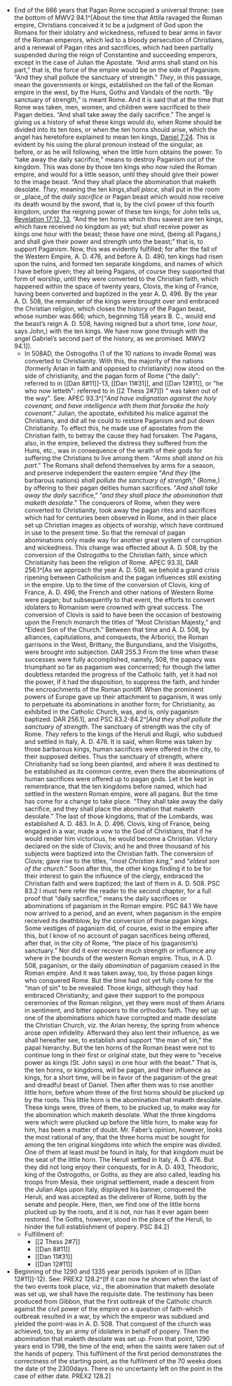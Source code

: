 - End of the 666 years that Pagan Rome occupied a universal throne: (see the bottom of MWV2 94.1^[About the time that Attila ravaged the Roman empire, Christians conceived it to be a judgment of God upon the Romans for their idolatry and wickedness, refused to bear arms in favor of the Roman emperors, which led to a bloody persecution of Christians, and a renewal of Pagan rites and sacrifices, which had been partially suspended during the reign of Constantine and succeeding emperors, except in the case of Julian the Apostate. “And arms shall stand on his part,” that is, the force of the empire would be on the side of Paganism. “And they shall pollute the sanctuary of strength.” _They_, in this passage, mean the governments or kings, established on the fall of the Roman empire in the west, by the Huns, Goths and Vandals of the north. “By sanctuary of strength,” is meant Rome. And it is said that at the time that Rome was taken, men, women, and children were sacrificed to their Pagan deities. “And shall take away the daily sacrifice.” The angel is giving us a history of what these kings would do, when Rome should be divided into its ten toes, or when the ten horns should arise, which the angel has heretofore explained to mean ten kings, [Daniel 7:24](1965.44801). This is evident by his using the plural pronoun instead of the singular, as before, or as he will following, when the little horn obtains the power. To “take away the daily sacrifice,” means to destroy Paganism out of the kingdom. This was done by those ten kings who now ruled the Roman empire, and would for a little season, until they should give their power to the image beast. “And they shall place the abomination that maketh desolate. _They_, meaning the ten kings,_shall place_, shall put in the room or _place_of the _daily sacrifice_ or Pagan beast which would now receive its death wound by the sword, that is, by the civil power of this fourth kingdom, under the reigning power of these ten kings; for John tells us, [Revelation 17:12, 13](1965.63227), “And the ten horns which thou sawest are ten kings, which have received no kingdom as yet; but _shall_ receive power as kings one hour with the beast; these have one mind, (being all Pagans,) and shall give their power and strength unto the beast;” that is, to support Paganism. Now, this was evidently fulfilled; for after the fall of the Western Empire, A. D. 476, and before A. D. 490, ten kings had risen upon the ruins, and formed ten separate kingdoms, and names of which I have before given; they all being Pagans, of course they supported that form of worship, until they were converted to the Christian faith, which happened within the space of twenty years, Clovis, the king of France, having been converted and baptized in the year A. D. 496. By the year A. D. 508, the remainder of the kings were brought over and embraced the Christian religion, which closes the history of the Pagan beast, whose number was 666; which, beginning 158 years B. C., would end the beast’s reign A. D. 508, having reigned but a short time, (_one hour_, says John,) with the ten kings. We have now gone through with the angel Gabriel’s second part of the history, as we promised. MWV2 94.1]).
	- In 508AD, the Ostrogoths (1 of the 10 nations to invade Rome) was converted to Christianity. With this, the majority of the nations (formerly Arian in faith and opposed to christianity) now stood on the side of christianity, and the pagan form of Rome ("the daily": referred to in [[Dan 8#11]]-13, [[Dan 11#31]], and [[Dan 12#11]], or "he who now letteth": referred to in [[2 Thess 2#7]]) " was taken out of the way".  See: APEC 93.3^[“_And have indignation against the holy covenant, and have intelligence with them that forsake the holy covenant_.” Julian, the apostate, exhibited his malice against the Christians, and did all he could to restore Paganism and put down Christianity. To effect this, he made use of apostates from the Christian faith, to betray the cause they had forsaken. The Pagans, also, in the empire, believed the distress they suffered from the Huns, etc., was in consequence of the wrath of their gods for suffering the Christians to live among them. “_Arms shall stand on his part_.” The Romans shall defend themselves by arms for a season, and preserve independent the eastern empire “_And they_ (the barbarous nations) _shall pollute the sanctuary of strength_,” (Rome,) by offering to their pagan deities human sacrifices. “_And shall take away the daily_ sacrifice,” “_and they shall place the abomination that_ _maketh desolate_.” The conquerors of Rome, when they were converted to Christianity, took away the pagan rites and sacrifices which had for centuries been observed in Rome, and in their place set up Christian images as objects of worship, which have continued in use to the present time. So that the removal of pagan abominations only made way for another great system of corruption and wickedness. This change was effected about A. D. 508, by the conversion of the Ostrogoths to the Christian faith, since which Christianity has been the religion of Rome. APEC 93.3], DAR 256.1^[As we approach the year A. D. 508, we behold a grand crisis ripening between Catholicism and the pagan influences still existing in the empire. Up to the time of the conversion of Clovis, king of France, A. D. 496, the French and other nations of Western Rome were pagan; but subsequently to that event, the efforts to convert idolaters to Romanism were crowned with great success. The conversion of Clovis is said to have been the occasion of bestowing upon the French monarch the titles of “Most Christian Majesty,” and “Eldest Son of the Church.” Between that time and A. D. 508, by alliances, capitulations, and conquests, the Arborici, the Roman garrisons in the West, Brittany, the Burgundians, and the Visigoths, were brought into subjection. DAR 255.3
	From the time when these successes were fully accomplished, namely, 508, the papacy was triumphant so far as paganism was concerned; for though the latter doubtless retarded the progress of the Catholic faith, yet it had not the power, if it had the disposition, to suppress the faith, and hinder the encroachments of the Roman pontiff. When the prominent powers of Europe gave up their attachment to paganism, it was only to perpetuate its abominations in another form; for Christianity, as exhibited in the Catholic Church, was, and is, only paganism baptized. DAR 256.1], and PSC 83.2-84.2^[_And they shall pollute the sanctuary of strength_. The sanctuary of strength was the city of Rome. _They_ refers to the kings of the Heruli and Rugii, who subdued and settled in Italy, A. D. 476. It is said, when Rome was taken by those barbarous kings, human sacrifices were offered in the city, to their supposed deities. Thus the sanctuary of strength, where Christianity had so long been planted, and where it was destined to be established as its common centre, even there the abominations of human sacrifices were offered up to pagan gods. Let it be kept in remembrance, that the ten kingdoms before named, which had settled in the western Roman empire, were all pagans. But the time has come for a change to take place. “They shall take away the daily sacrifice, and they shall place the abomination that maketh desolate.” The last of those kingdoms, that of the Lombards, was established A. D. 483. In A. D. 496, Clovis, king of France, being engaged in a war, made a vow to the God of Christians, that if he would render him victorious, he would become a Christian. Victory declared on the side of Clovis; and he and three thousand of his subjects were baptized into the Christian faith. The conversion of Clovis; gave rise to the titles, “_most Christian king_,” and “_eldest son of the church_.” Soon after this, the other kings finding it to be for their interest to gain the influence of the clergy, embraced the Christian faith and were baptized; the last of them in A. D. 508. PSC 83.2
	I must here refer the reader to the second chapter, for a full proof that “daily sacrifice,” means the daily sacrifices or abominations of paganism in the Roman empire. PSC 84.1
	We have now arrived to a period, and an event, when paganism in the empire received its deathblow, by the conversion of those pagan kings. Some vestiges of paganism did, of course, exist in the empire after this, but I know of no account of pagan sacrifices being offered, after that, in the city of Rome, “the place of his (paganism’s) sanctuary.” Nor did it ever recover much strength or influence any where in the bounds of the western Roman empire. Thus, in A. D. 508, paganism, or the daily _abomination_ of paganism ceased in the Roman empire. And it was taken away, too, by those pagan kings who conquered Rome. But the time had not yet fully come for the “man of sin” to be revealed. Those kings, although they had embraced Christianity, and gave their support to the pompous ceremonies of the Roman religion, yet they were most of them Arians in sentiment, and bitter opposers to the orthodox faith. They set up one of the abominations which have corrupted and made desolate the Christian Church, viz. the Arian heresy, the spring from whence arose open infidelity. Afterward they also lent their influence, as we shall hereafter see, to establish and support “the man of sin,” the papal hierarchy. But the ten horns of the Roman beast were not to continue long in their first or original state, but they were to “receive power as kings (St. John says) in one hour with the beast.” That is, the ten horns, or kingdoms, will be pagan, and their influence as kings, for a short time, will be in favor of the paganism of the great and dreadful beast of Daniel. Then after them was to rise another little horn, before whom three of the first horns should be plucked up by the roots. This little horn is the abomination that maketh desolate. These kings were, three of them, to be plucked up, to make way for the abomination which maketh desolate. What the three kingdoms were which were plucked up before the little horn, to make way for him, has been a matter of doubt. Mr. Faber’s opinion, however, looks the most rational of any, that the three horns must be sought for among the ten original kingdoms into which the empire was divided. One of them at least must be found in Italy, for that kingdom must be the seat of the little horn. The Heruli settled in Italy, A. D. 476. But they did not long enjoy their conquests, for in A. D. 493, Theodoric, king of the Ostrogoths, or Goths, as they are also called, leading his troops from Mesia, their original settlement, made a descent from the Julian Alps upon Italy, displayed his banner, conquered the Heruli, and was accepted as the deliverer of Rome, both by the senate and people. Here, then, we find one of the little horns plucked up by the roots, and it is not, nor has it ever again been restored. The Goths, however, stood in the place of the Heruli, to hinder the full establishment of popery. PSC 84.2] 
	- Fulfillment of:
		- [[2 Thess 2#7]]
		-  [[Dan 8#11]] 
		- [[Dan 11#31]]
		- [[Dan 12#11]]
- Beginning of the 1290 and 1335 year periods (spoken of in [[Dan 12#11]]-12). See: PREX2 128.2^[If it can now he shown when the last of the two events took place, viz., the abomination that maketh desolate was set up, we shall have the requisite date. The testimony has been produced from Gibbon, that the first outbreak of the Catholic church against the civil power of the empire on a question of faith-which outbreak resulted in a war, by which the emperor was subdued and yielded the point-was in A. D. 508. That conquest of the church was achieved, too, by an army of idolaters in behalf of popery. Then the abomination that maketh desolate was set up. From that point, 1290 years end in 1798, the time of the end; when the saints were taken out of the hands of popery. This fulfilment of the first period demonstrates the correctness of the starting point, as the fulfilment of the 70 weeks does the date of the 2300days. There is no uncertainty left on the point in the case of either date. PREX2 128.2]